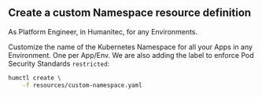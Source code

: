 ## Create a custom Namespace resource definition

As Platform Engineer, in Humanitec, for any Environments.

Customize the name of the Kubernetes Namespace for all your Apps in any Environment. One per App/Env. We are also adding the label to enforce Pod Security Standards `restricted`:

```bash
humctl create \
    -f resources/custom-namespace.yaml
```